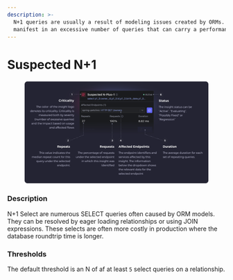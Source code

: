 ```yaml
---
description: >-
  N+1 queries are usually a result of modeling issues created by ORMs. They
  manifest in an excessive number of queries that can carry a performance cost.
---
```


# Suspected N+1

<figure><img src="../../.gitbook/assets/Suspected N-Plus-1 - illustration.svg" alt=""><figcaption></figcaption></figure>

### Description

N+1 Select are numerous SELECT queries often caused by ORM models. They can be resolved by eager loading relationships or using JOIN expressions. These selects are often more costly in production where the database roundtrip time is longer.

### Thresholds

The default threshold is an N of af at least `5` select queries on a relationship.
